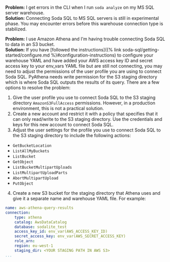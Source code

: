 **Problem:** I get errors in the CLI when I run `soda analyze` on my MS SQL server warehouse.   <br />
**Solution:** Connecting Soda SQL to MS SQL servers is still in experimental phase. You may encounter errors before this warehouse connection type is stabilized.
<br />

**Problem:**  I use Amazon Athena and I'm having trouble connecting Soda SQL to data in an S3 bucket. <br />
**Solution:** If you have [followed the instructions]({% link soda-sql/getting-started/configure.md %}#configuration-instructions) to configure your warehouse YAML and have added your AWS access key ID and secret access key to your env_vars YAML file but are still not connecting, you may need to adjust the permissions of the user profile you are using to connect Soda SQL. PyAthena needs write permission for the S3 staging directory which is where Soda SQL outputs the results of its query. There are a few options to resolve the problem:
1. Give the user profile you use to connect Soda SQL to the S3 staging directory `AmazonS3FullAccess` permissions. However, in a production environment, this is not a practical solution.
2. Create a new account and restrict it with a policy that specifies that it can only read/write to the S3 staging directory. Use the credentials and keys for this new account to connect Soda SQL. 
3. Adjust the user settings for the profile you use to connect Soda SQL to the S3 staging directory to include the following actions:
* `GetBucketLocation`
* `ListAllMyBuckets`
* `ListBucket`
* `GetObject`
* `ListBucketMultipartUploads`
* `ListMultipartUploadParts`
* `AbortMultipartUpload`
* `PutObject`
4. Create a new S3 bucket for the staging directory that Athena uses and give it a separate name and warehouse YAML file. For example: 
```yaml
name: aws-athena-query-results
connection:
    type: athena
    catalog: AwsDataCatalog
    database: sodalite_test
    access_key_id: env_var(AWS_ACCESS_KEY_ID)
    secret_access_key: env_var(AWS_SECRET_ACCESS_KEY)
    role_arn: 
    region: eu-west-1
    staging_dir: <YOUR STAGING PATH IN AWS S3>
...
```
<br />